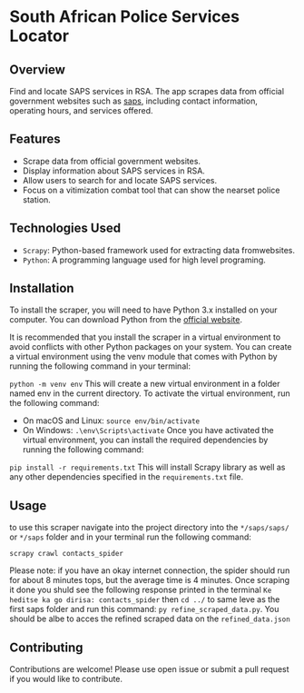 # South African Police Services  Locator
## Overview
Find and locate SAPS services in RSA.
The app scrapes data from official government websites such as [saps](https://www.saps.gov.za/contacts/index.php), including contact information, operating hours, and services offered.

## Features
* Scrape data from official government websites.
* Display information about SAPS services in RSA.
* Allow users to search for and locate SAPS services.
* Focus on a vitimization combat tool that can show the nearset police station.

## Technologies Used
* `Scrapy`: Python-based framework used for extracting data fromwebsites.
* `Python`: A programming language used for high level programing.
## Installation
To install the scraper, you will need to have Python 3.x installed on your computer. You can download Python from the [official website](https://www.python.org/downloads/).

It is recommended that you install the scraper in a virtual environment to avoid conflicts with other Python packages on your system. You can create a virtual environment using the venv module that comes with Python by running the following command in your terminal:

`python -m venv env`
This will create a new virtual environment in a folder named env in the current directory. To activate the virtual environment, run the following command:

* On macOS and Linux:
`source env/bin/activate`
* On Windows:
`.\env\Scripts\activate`
Once you have activated the virtual environment, you can install the required dependencies by running the following command:

`pip install -r requirements.txt` This will install Scrapy library as well as any other dependencies specified in the `requirements.txt` file.
## Usage
to use this scraper navigate into the project directory into the `*/saps/saps/` or `*/saps` folder and in your terminal run the following command:

`scrapy crawl contacts_spider`

Please note: if you have an okay internet connection, the spider should run for about 8 minutes tops, but the average time is 4 minutes. Once scraping it done you shuld see the following response printed in the terminal `Ke heditse ka go dirisa: contacts_spider` then `cd ../` to same leve as the first saps folder and run this command: `py refine_scraped_data.py`. You should be albe to acces the refined scraped data on the `refined_data.json`

## Contributing
Contributions are welcome! Please use open issue or submit a pull request if you would like to contribute.
